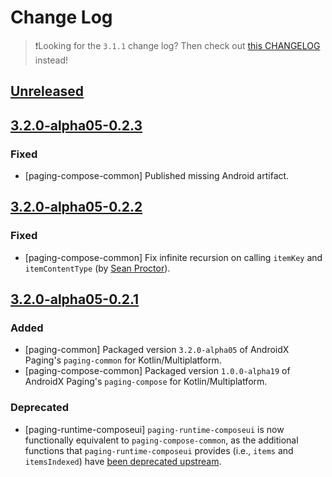 # Change Log

> ❗Looking for the `3.1.1` change log?
> Then check out [this CHANGELOG](https://github.com/cashapp/multiplatform-paging/blob/main/CHANGELOG.md) instead! 

## [Unreleased]

## [3.2.0-alpha05-0.2.3]

### Fixed

- [paging-compose-common] Published missing Android artifact.

## [3.2.0-alpha05-0.2.2]

### Fixed

- [paging-compose-common] Fix infinite recursion on calling `itemKey` and `itemContentType` (by [Sean Proctor](https://github.com/sproctor)).

## [3.2.0-alpha05-0.2.1]

### Added

- [paging-common] Packaged version `3.2.0-alpha05` of AndroidX Paging's `paging-common` for Kotlin/Multiplatform.
- [paging-compose-common] Packaged version `1.0.0-alpha19` of AndroidX Paging's `paging-compose` for Kotlin/Multiplatform.

### Deprecated

- [paging-runtime-composeui] `paging-runtime-composeui` is now functionally equivalent to `paging-compose-common`,
  as the additional functions that `paging-runtime-composeui` provides (i.e., `items` and `itemsIndexed`) have [been deprecated upstream](https://developer.android.com/jetpack/androidx/releases/paging#1.0.0-alpha19).

[Unreleased]: https://github.com/cashapp/multiplatform-paging/compare/3.2.0-alpha05-0.2.3...main-3.2.0-alpha05
[3.2.0-alpha05-0.2.3]: https://github.com/cashapp/multiplatform-paging/releases/tag/3.2.0-alpha05-0.2.3
[3.2.0-alpha05-0.2.2]: https://github.com/cashapp/multiplatform-paging/releases/tag/3.2.0-alpha05-0.2.2
[3.2.0-alpha05-0.2.1]: https://github.com/cashapp/multiplatform-paging/releases/tag/3.2.0-alpha05-0.2.1
